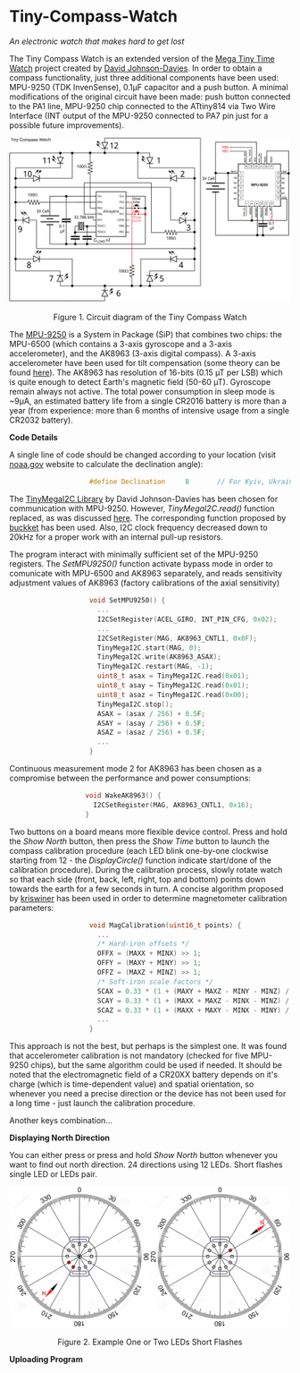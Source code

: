 # Tiny-Compass-Watch
*An electronic watch that makes hard to get lost*

The Tiny Compass Watch is an extended version of the [Mega Tiny Time Watch](https://github.com/technoblogy/mega-tiny-time-watch/) project created by [David Johnson-Davies](https://github.com/technoblogy). In order to obtain a compass functionality, just three additional components have been used: MPU-9250 (TDK InvenSense), 0.1µF capacitor and a push button. A minimal modifications of the original circuit have been made: push button connected to the PA1 line, MPU-9250 chip connected to the ATtiny814 via Two Wire Interface (INT output of the MPU-9250 connected to PA7 pin just for a possible future improvements).

![Circuit of the Tiny Compass Watch](figures/circuit.png)
<p align="center">Figure 1. Circuit diagram of the Tiny Compass Watch

  The [MPU-9250](https://invensense.tdk.com/products/motion-tracking/9-axis/mpu-9250/) is a System in Package (SiP) that combines two chips: the MPU-6500 (which contains a 3-axis gyroscope and a 3-axis accelerometer), and the AK8963 (3-axis digital compass). A 3-axis accelerometer have been used for tilt compensation (some theory can be found [here](https://ieeexplore.ieee.org/abstract/document/838300)). The AK8963 has resolution of 16-bits (0.15 µT per LSB) which is quite enough to detect Earth's magnetic field (50-60 µT). Gyroscope remain always not active. The total power consumption in sleep mode is ~9µA, an estimated battery life from a single CR2016 battery is more than a year (from experience: more than 6 months of intensive usage from a single CR2032 battery).
  
  **Code Details**
  
  A single line of code should be changed according to your location (visit [noaa.gov](https://www.ngdc.noaa.gov/geomag/calculators/magcalc.shtml#declination) website to calculate the declination angle):
  ```C++
                      #define Declination     8       // For Kyiv, Ukraine ~ +8 deg (2022 year)
```
  The [TinyMegaI2C Library](https://github.com/technoblogy/tiny-mega-i2c) by David Johnson-Davies has been chosen for communication with MPU-9250. However, *TinyMegaI2C.read()* function replaced, as was discussed [here](https://github.com/technoblogy/tiny-mega-i2c/issues/3). The corresponding function proposed by [buckket](https://gist.github.com/buckket/09619e6cdc5dee056d41bfb57065db81) has been used. Also, I2C clock frequency decreased down to 20kHz for a proper work with an internal pull-up resistors.
  
  The program interact with minimally sufficient set of the MPU-9250 registers. The *SetMPU9250()* function activate bypass mode in order to comunicate with MPU-6500 and AK8963 separately, and reads sensitivity adjustment values of AK8963 (factory calibrations of the axial sensitivity)
  ```C++
                      void SetMPU9250() {
                        ...
                        I2CSetRegister(ACEL_GIRO, INT_PIN_CFG, 0x02);         // Set bypass enable bit
                        ...
                        I2CSetRegister(MAG, AK8963_CNTL1, 0x0F);              // Fuse ROM access mode
                        TinyMegaI2C.start(MAG, 0);
                        TinyMegaI2C.write(AK8963_ASAX);
                        TinyMegaI2C.restart(MAG, -1);
                        uint8_t asax = TinyMegaI2C.read(0x01);                // Read x-axis sensitivity adjustment value
                        uint8_t asay = TinyMegaI2C.read(0x01);                // Read y-axis sensitivity adjustment value
                        uint8_t asaz = TinyMegaI2C.read(0x00);                // Read z-axis sensitivity adjustment value
                        TinyMegaI2C.stop();
                        ASAX = (asax / 256) + 0.5F;
                        ASAY = (asay / 256) + 0.5F;
                        ASAZ = (asaz / 256) + 0.5F;
                        ...
                      }
```
  Continuous measurement mode 2 for AK8963 has been chosen as a compromise between the performance and power consumptions:
   ```C++
                      void WakeAK8963() {
                        I2CSetRegister(MAG, AK8963_CNTL1, 0x16);              // Set 16-bit output, Continuous measurement mode 2 (100Hz rate)
                      }
```
  
  Two buttons on a board means more flexible device control. Press and hold the *Show North* button, then press the *Show Time* button to launch the compass calibration procedure (each LED blink one-by-one clockwise starting from 12 - the *DisplayCircle()* function indicate start/done of the calibration procedure). During the calibration process, slowly rotate watch so that each side (front, back, left, right, top and bottom) points down towards the earth for a few seconds in turn. A concise algorithm proposed by [kriswiner](https://github.com/kriswiner/MPU6050/wiki/Simple-and-Effective-Magnetometer-Calibration) has been used in order to determine magnetometer calibration parameters:
  ```C++
                      void MagCalibration(uint16_t points) {
                        ...
                        /* Hard-iron offsets */
                        OFFX = (MAXX + MINX) >> 1;                           
                        OFFY = (MAXY + MINY) >> 1;
                        OFFZ = (MAXZ + MINZ) >> 1;
                        /* Soft-iron scale factors */
                        SCAX = 0.33 * (1 + (MAXY + MAXZ - MINY - MINZ) / (MAXX - MINX));
                        SCAY = 0.33 * (1 + (MAXX + MAXZ - MINX - MINZ) / (MAXY - MINY));
                        SCAZ = 0.33 * (1 + (MAXX + MAXY - MINX - MINY) / (MAXZ - MINZ));
                        ...
                      }
```
  
  This approach is not the best, but perhaps is the simplest one. It was found that accelerometer calibration is not mandatory (checked for five MPU-9250 chips), but the same algorithm could be used if needed. It should be noted that the electromagnetic field of a CR20XX battery depends on it's charge (which is time-dependent value) and spatial orientation, so whenever you need a precise direction or the device has not been used for a long time - just launch the calibration procedure.
  
  Another keys combination...

  **Displaying North Direction**
  
  You can either press or press and hold *Show North* button whenever you want to find out north direction. 24 directions using 12 LEDs. Short flashes single LED or LEDs pair.
  
![Circuit of the Tiny Compass Watch](figures/north_show_example.png)
<p align="center">Figure 2. Example One or Two LEDs Short Flashes
  
  **Uploading Program**
